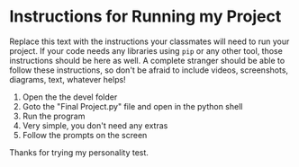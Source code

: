 # Instructions for Running my Project

Replace this text with the instructions your classmates will need to run your project. If your code needs any libraries using `pip` or any other tool, those instructions should be here as well. A complete stranger should be able to follow these instructions, so don't be afraid to include videos, screenshots, diagrams, text, whatever helps!

1. Open the the devel folder
2. Goto the "Final Project.py" file and open in the python shell
2. Run the program
3. Very simple, you don't need any extras
4. Follow the prompts on the screen

Thanks for trying my personality test.
